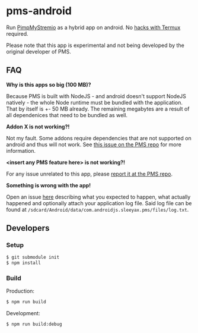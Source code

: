 # pms-android
Run [PimpMyStremio](https://github.com/sungshon/PimpMyStremio) as a hybrid app on android. 
No [hacks with Termux](https://gist.github.com/sleeyax/e9635eb352a4fcdf94194f763d743689) required.

Please note that this app is experimental and not being developed by the original developer of PMS.

## FAQ
**Why is this apps so big (100 MB)?**

Because PMS is built with NodeJS - and android doesn't support NodeJS natively - the whole Node runtime must be bundled with the application. That by itself is +- 50 MB already. The remaining megabytes are a result of all dependenices that need to be bundled as well.

**Addon X is not working?!**

Not my fault. Some addons require dependencies that are not supported on android and thus will not work. See [this issue on the PMS repo](https://github.com/sungshon/PimpMyStremio/issues/51) for more information.

**\<insert any PMS feature here\> is not working?!**

For any issue unrelated to this app, please [report it at the PMS repo](https://github.com/sungshon/PimpMyStremio/issues).

**Something is wrong with the app!**

Open an issue [here](https://github.com/sleeyax/pms-android/issues) describing what you expected to happen, what actually happened and optionally attach your application log file. Said log file can be found at `/sdcard/Android/data/com.androidjs.sleeyax.pms/files/log.txt`.

## Developers
### Setup
```Bash
$ git submodule init
$ npm install
```

### Build
Production:
```bash
$ npm run build
```

Development: 
```bash
$ npm run build:debug
```

